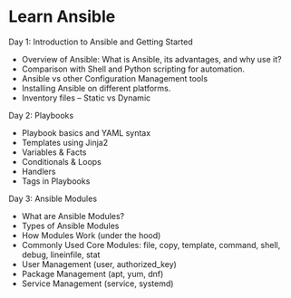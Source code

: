 # Learn Ansible

Day 1: Introduction to Ansible and Getting Started

- Overview of Ansible: What is Ansible, its advantages, and why use it?
- Comparison with Shell and Python scripting for automation.
- Ansible vs other Configuration Management tools
- Installing Ansible on different platforms.
- Inventory files – Static vs Dynamic

Day 2: Playbooks

- Playbook basics and YAML syntax
- Templates using Jinja2
- Variables & Facts
- Conditionals & Loops
- Handlers
- Tags in Playbooks

Day 3: Ansible Modules

- What are Ansible Modules?
- Types of Ansible Modules
- How Modules Work (under the hood)
- Commonly Used Core Modules: file, copy, template, command, shell, debug, lineinfile, stat
- User Management (user, authorized_key)
- Package Management (apt, yum, dnf)
- Service Management (service, systemd)

